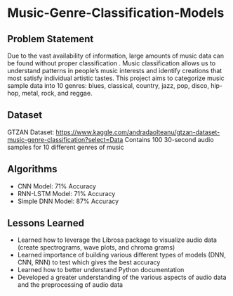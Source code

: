 # Music-Genre-Classification-Models

## Problem Statement
Due to the vast availability of information, large amounts of music data can be found without proper classification . Music classification allows us to understand patterns in people’s music interests and identify creations that most satisfy individual artistic tastes. This project aims to categorize music sample data into 10 genres: blues, classical, country, jazz, pop, disco, hip-hop, metal, rock, and reggae.

## Dataset
GTZAN Dataset: https://www.kaggle.com/andradaolteanu/gtzan-dataset-music-genre-classification?select=Data 
  Contains 100 30-second audio samples for 10 different genres of music 

## Algorithms
- CNN Model: 71% Accuracy
- RNN-LSTM Model: 71% Accuracy
- Simple DNN Model: 87% Accuracy

## Lessons Learned
- Learned how to leverage the Librosa package to visualize audio data (create spectrograms, wave plots, and chroma grams)
- Learned importance of building various different types of models (DNN, CNN, RNN) to test which gives the best accuracy
- Learned how to better understand Python documentation
- Developed a greater understanding of the various aspects of audio data and the preprocessing of audio data




